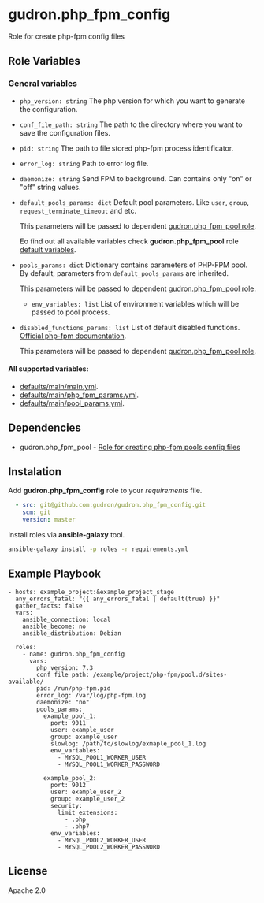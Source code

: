 gudron.php_fpm_config
=====================

Role for create php-fpm config files

Role Variables
--------------

### General variables

  * `php_version: string`
    The php version for which you want to generate the configuration.

  * `conf_file_path: string`
    The path to the directory where you want to save the configuration files.

  * `pid: string`
    The path to file stored php-fpm process identificator.

  * `error_log: string`
    Path to error log file.

  * `daemonize: string`
    Send FPM to background. Can contains only "on" or "off" string values.

  * `default_pools_params: dict`
    Default pool parameters. Like `user`, `group`, `request_terminate_timeout` and etc.

    This parameters will be passed to dependent [gudron.php_fpm_pool role](https://github.com/gudron/gudron.nginx_vhost).

    Еo find out all available variables check **gudron.php_fpm_pool** role [default variables](https://github.com/gudron/gudron.php_fpm_pool/blob/master/defaults/main/main.yml).

  * `pools_params: dict`
    Dictionary contains parameters of PHP-FPM pool. By default, parameters from `default_pools_params` are inherited. 

    This parameters will be passed to dependent [gudron.php_fpm_pool role](https://github.com/gudron/gudron.nginx_vhost).

    * `env_variables: list`
      List of environment variables which will be passed to pool process.

  * `disabled_functions_params: list`
    List of default disabled functions. [Official php-fpm documentation](https://www.php.net/manual/en/ini.core.php#ini.disable-functions).

    This parameters will be passed to dependent [gudron.php_fpm_pool role](https://github.com/gudron/gudron.nginx_vhost).

#### All supported variables: 

  * [defaults/main/main.yml](defaults/main/main.yml).
  * [defaults/main/php_fpm_params.yml](defaults/main/php_fpm_params.yml).
  * [defaults/main/pool_params.yml](defaults/main/pool_params.yml).

Dependencies
------------

  * gudron.php_fpm_pool - [Role for creating php-fpm pools config files](https://github.com/gudron/gudron.php_fpm_pool)

Instalation
-----------

Add **gudron.php_fpm_config** role to your *requirements* file.

```yaml
  - src: git@github.com:gudron/gudron.php_fpm_config.git
    scm: git
    version: master
```

Install roles via **ansible-galaxy** tool.

```bash
ansible-galaxy install -p roles -r requirements.yml
```

Example Playbook
----------------

    - hosts: example_project:&example_project_stage
      any_errors_fatal: "{{ any_errors_fatal | default(true) }}"
      gather_facts: false
      vars:
        ansible_connection: local
        ansible_become: no
        ansible_distribution: Debian
            
      roles:
        - name: gudron.php_fpm_config
          vars: 
            php_version: 7.3
            conf_file_path: /example/project/php-fpm/pool.d/sites-available/
            pid: /run/php-fpm.pid
            error_log: /var/log/php-fpm.log
            daemonize: "no"
            pools_params:
              example_pool_1:
                port: 9011
                user: example_user
                group: example_user
                slowlog: /path/to/slowlog/exmaple_pool_1.log
                env_variables:
                  - MYSQL_POOL1_WORKER_USER
                  - MYSQL_POOL1_WORKER_PASSWORD

              example_pool_2:
                port: 9012
                user: example_user_2
                group: example_user_2
                security:
                  limit_extensions:
                    - .php
                    - .php7
                env_variables:
                  - MYSQL_POOL2_WORKER_USER
                  - MYSQL_POOL2_WORKER_PASSWORD

License
-------

Apache 2.0
